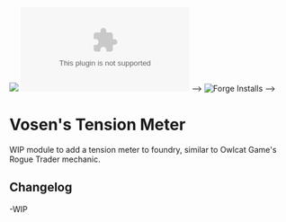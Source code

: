 ![](https://img.shields.io/badge/Foundry-v13-informational)
![Latest Release Download Count](https://img.shields.io/github/downloads/vosenedich/vosens-tension-meter/latest/module.zip) -->
![Forge Installs](https://img.shields.io/badge/dynamic/json?label=Forge%20Installs&query=package.installs&suffix=%25&url=https%3A%2F%2Fforge-vtt.com%2Fapi%2Fbazaar%2Fpackage%2FVosensTensionMeter&colorB=4aa94a) -->


# Vosen's Tension Meter
WIP module to add a tension meter to foundry, similar to Owlcat Game's Rogue Trader mechanic.

## Changelog
-WIP
